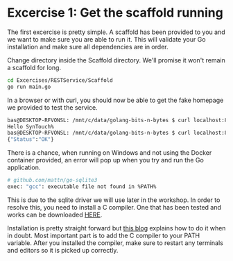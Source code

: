 # Excercise 1: Get the scaffold running

The first excercise is pretty simple. A scaffold has been provided to you and we want to make sure you are able to run it. This will validate your Go installation and make sure all dependencies are in order.

Change directory inside the Scaffold directory. We'll promise it won't remain a scaffold for long.

```bash
cd Excercises/RESTService/Scaffold
go run main.go
```

In a browser or with curl, you should now be able to get the fake homepage we provided to test the service.

```bash
bas@DESKTOP-RFVONSL: /mnt/c/data/golang-bits-n-bytes $ curl localhost:8080
Hello SynTouch%
bas@DESKTOP-RFVONSL: /mnt/c/data/golang-bits-n-bytes $ curl localhost:8080/health
{"Status":"OK"}
```

There is a chance, when running on Windows and not using the Docker container provided, an error will pop up when you try and run the Go application.

```bash
# github.com/mattn/go-sqlite3
exec: "gcc": executable file not found in %PATH%
```

This is due to the sqlite driver we will use later in the workshop. In order to resolve this, you need to install a C compiler. One that has been tested and works can be downloaded [HERE](https://jmeubank.github.io/tdm-gcc/).

Installation is pretty straight forward but [this blog](https://medium.com/@yaravind/go-sqlite-on-windows-f91ef2dacfe) explains how to do it when in doubt. Most important part is to add the C compiler to your PATH variable. After you installed the compiler, make sure to restart any terminals and editors so it is picked up correctly.